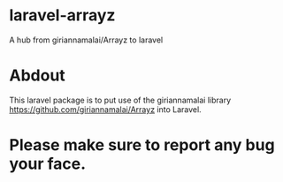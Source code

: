 # laravel-arrayz
A hub from giriannamalai/Arrayz to laravel

# Abdout
This laravel package is to put use of the giriannamalai library https://github.com/giriannamalai/Arrayz into Laravel.

# Please make sure to report any bug your face.
